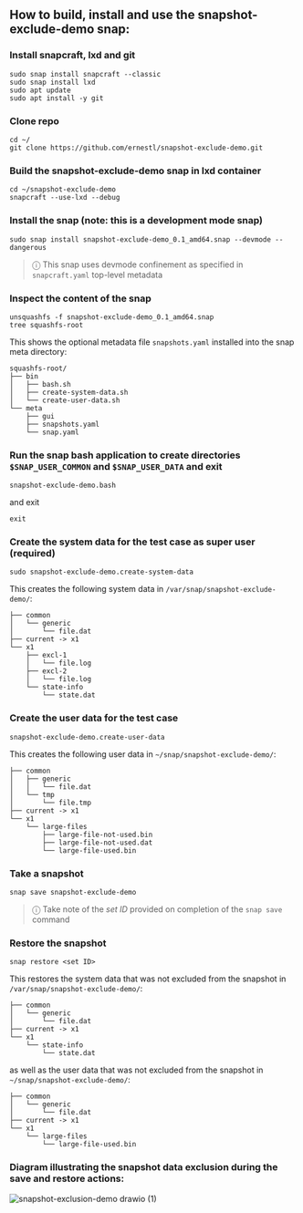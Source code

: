 ## How to build, install and use the snapshot-exclude-demo snap:

### Install snapcraft, lxd and git
```
sudo snap install snapcraft --classic
sudo snap install lxd
sudo apt update
sudo apt install -y git
```
### Clone repo
```
cd ~/
git clone https://github.com/ernestl/snapshot-exclude-demo.git
```
### Build the snapshot-exclude-demo snap in lxd container
```
cd ~/snapshot-exclude-demo
snapcraft --use-lxd --debug
```
### Install the snap (note: this is a development mode snap)
```
sudo snap install snapshot-exclude-demo_0.1_amd64.snap --devmode --dangerous
```
> ⓘ This snap uses devmode confinement as specified in `snapcraft.yaml` top-level metadata

### Inspect the content of the snap
```
unsquashfs -f snapshot-exclude-demo_0.1_amd64.snap
tree squashfs-root
```
This shows the optional metadata file `snapshots.yaml` installed into the snap meta directory:
```
squashfs-root/
├── bin
│   ├── bash.sh
│   ├── create-system-data.sh
│   └── create-user-data.sh
└── meta
    ├── gui
    ├── snapshots.yaml
    └── snap.yaml
```

### Run the snap bash application to create directories `$SNAP_USER_COMMON` and `$SNAP_USER_DATA` and exit
```
snapshot-exclude-demo.bash
```
and exit
```
exit
```

### Create the system data for the test case as super user (required)
```
sudo snapshot-exclude-demo.create-system-data
```
This creates the following system data in `/var/snap/snapshot-exclude-demo/`:
```
├── common
│   └── generic
│       └── file.dat
├── current -> x1
└── x1
    ├── excl-1
    │   └── file.log
    ├── excl-2
    │   └── file.log
    └── state-info
        └── state.dat
```
### Create the user data for the test case
```
snapshot-exclude-demo.create-user-data
```
This creates the following user data in `~/snap/snapshot-exclude-demo/`:
```
├── common
│   ├── generic
│   │   └── file.dat
│   └── tmp
│       └── file.tmp
├── current -> x1
└── x1
    └── large-files
        ├── large-file-not-used.bin
        ├── large-file-not-used.dat
        └── large-file-used.bin
```
### Take a snapshot
```
snap save snapshot-exclude-demo
```
> ⓘ Take note of the *set ID* provided on completion of the `snap save` command

### Restore the snapshot
```
snap restore <set ID>
```
This restores the system data that was not excluded from the snapshot in `/var/snap/snapshot-exclude-demo/`:
```
├── common
│   └── generic
│       └── file.dat
├── current -> x1
└── x1
    └── state-info
        └── state.dat
```
as well as the user data that was not excluded from the snapshot in `~/snap/snapshot-exclude-demo/`:
```
├── common
│   └── generic
│       └── file.dat
├── current -> x1
└── x1
    └── large-files
        └── large-file-used.bin
```

### Diagram illustrating the snapshot data exclusion during the save and restore actions:


![snapshot-exclusion-demo drawio (1)](https://user-images.githubusercontent.com/5872705/215036359-087cd60c-dc46-4281-a145-ef2a6e256a1f.png)

